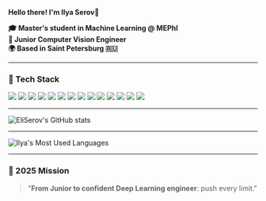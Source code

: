 **Hello there! I'm Ilya Serov**👋

**🎓 Master's student in Machine Learning @ MEPhI**  
**🤖 Junior Computer Vision Engineer**  
**🌍 Based in Saint Petersburg 🇷🇺**

---

### 🔧 Tech Stack

<p align="left">
  <img src="https://img.shields.io/badge/Python-102C54?style=for-the-badge&logo=python&logoColor=FFD43B"/>
  <img src="https://img.shields.io/badge/PyTorch-3B1000?style=for-the-badge&logo=pytorch&logoColor=FCA121"/>
  <img src="https://img.shields.io/badge/TensorFlow-432A00?style=for-the-badge&logo=tensorflow&logoColor=FFBB00"/>
  <img src="https://img.shields.io/badge/scikit--learn-1B1B5C?style=for-the-badge&logo=scikit-learn&logoColor=F7931E"/>
  <img src="https://img.shields.io/badge/OpenCV-1F217C?style=for-the-badge&logo=opencv&logoColor=E1E1E1"/>
  <img src="https://img.shields.io/badge/ONNX-00246B?style=for-the-badge&logo=onnx&logoColor=72A7FF"/>
  <img src="https://img.shields.io/badge/TensorRT-1B1B1B?style=for-the-badge&logo=nvidia&logoColor=76B900"/>
  <img src="https://img.shields.io/badge/MLflow-0F1E35?style=for-the-badge&logo=mlflow&logoColor=7A9EFF"/>
  <img src="https://img.shields.io/badge/Airflow-05205A?style=for-the-badge&logo=apache-airflow&logoColor=8DA7F8"/>
  <img src="https://img.shields.io/badge/Docker-0E3D6E?style=for-the-badge&logo=docker&logoColor=63C4FF"/>
  <img src="https://img.shields.io/badge/Git-141414?style=for-the-badge&logo=git&logoColor=F05133"/>
  <img src="https://img.shields.io/badge/Linux-403C1B?style=for-the-badge&logo=linux&logoColor=F0E68C"/>
  <img src="https://img.shields.io/badge/FastAPI-004D39?style=for-the-badge&logo=fastapi&logoColor=81F7B5"/>
  <img src="https://img.shields.io/badge/Flask-0A0A0A?style=for-the-badge&logo=flask&logoColor=D3D3D3"/>
</p>

---


<p>
  <img src="https://github-readme-stats.vercel.app/api?username=EliSerov&show_icons=true&theme=tokyonight" alt="EliSerov's GitHub stats" />
</p>

---


![Ilya's Most Used Languages](https://github-readme-stats.vercel.app/api/top-langs/?username=EliSerov&layout=compact&langs_count=8&theme=radical)

---

### 🎯 2025 Mission

> "**From Junior to confident Deep Learning engineer**: push every limit."
